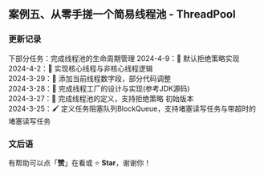 ## 案例五、从零手搓一个简易线程池 - ThreadPool

### 更新记录
下部分任务：完成线程池的生命周期管理
2024-4-9：🔖 默认拒绝策略实现  
2024-4-2：🔖 实现核心线程与非核心线程逻辑  
2024-3-29：🔖 添加当前线程数字段，部分代码调整  
2024-3-28：🔖 完成线程工厂的设计与实现(参考JDK源码)  
2024-3-27：📖 完成线程池的定义，支持拒绝策略 初始版本  
2024-3-25：🖌 定义任务阻塞队列BlockQueue，支持堵塞读写任务与带超时的堵塞读写任务

### 文后语

有帮助可以点「**赞**」在看或 :star: **Star**，谢谢你！
